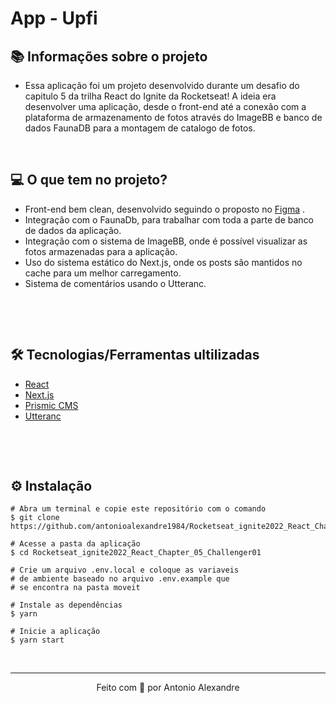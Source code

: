 # App - Upfi


## 📚 Informações sobre o projeto

* Essa aplicação foi um projeto desenvolvido durante um desafio do capitulo 5 da trilha React do Ignite  da Rocketseat! A ideia era desenvolver uma aplicação, desde o front-end até a conexão com a plataforma de armazenamento de fotos através do ImageBB e banco de dados FaunaDB para a montagem de catalogo de fotos.

&nbsp;

## 💻 O que tem no projeto?

* Front-end bem clean, desenvolvido seguindo o proposto no [Figma](https://www.figma.com/file/QKxbxCVwwlDLMrCtHae239/Desafio-2-M%C3%B3dulo-4-ReactJS/duplicate?node-id=0%3A1) .
* Integração com o FaunaDb, para trabalhar com toda a parte de banco de dados da aplicação.
* Integração com o sistema de ImageBB, onde é possível visualizar as fotos armazenadas para a aplicação.
* Uso do sistema estático do Next.js, onde os posts são mantidos no cache para um melhor carregamento.
* Sistema de comentários usando o Utteranc.

&nbsp;


&nbsp;

## 🛠️ Tecnologias/Ferramentas ultilizadas

* [React](https://pt-br.reactjs.org/E)
* [Next.js](https://nextjs.org/)
* [Prismic CMS](https://prismic.io/)
* [Utteranc](https://utteranc.es/)

&nbsp;

&nbsp;

## ⚙️ Instalação
```
# Abra um terminal e copie este repositório com o comando
$ git clone https://github.com/antonioalexandre1984/Rocketseat_ignite2022_React_Chapter_05_Challenger01
```

```
# Acesse a pasta da aplicação
$ cd Rocketseat_ignite2022_React_Chapter_05_Challenger01

# Crie um arquivo .env.local e coloque as variaveis
# de ambiente baseado no arquivo .env.example que
# se encontra na pasta moveit

# Instale as dependências
$ yarn

# Inicie a aplicação
$ yarn start

```

&nbsp;

---

<p align="center">Feito com 💙 por Antonio Alexandre</p>
